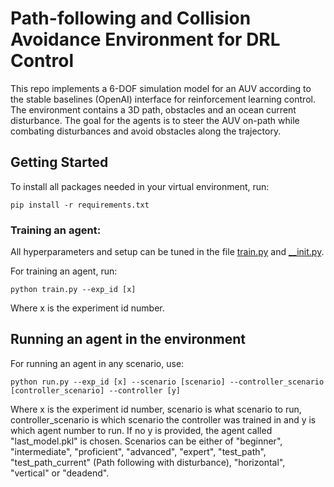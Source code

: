 # Path-following and Collision Avoidance Environment for DRL Control

This repo implements a 6-DOF simulation model for an AUV according to the stable baselines (OpenAI) interface for reinforcement learning control. The environment contains a 3D path, obstacles and an ocean current disturbance. The goal for the agents is to steer the AUV on-path while combating disturbances and avoid obstacles along the trajectory. 

## Getting Started

To install all packages needed in your virtual environment, run:

```
pip install -r requirements.txt
```
 
### Training an agent:

All hyperparameters and setup can be tuned in the file [train.py](https://github.com/simentha/gym-auv/blob/master/train3d.py) and [__init.py](https://github.com/simentha/gym-auv/blob/master/gym_auv/__init.py).

For training an agent, run:

```
python train.py --exp_id [x]
```

Where x is the experiment id number. 


## Running an agent in the environment

For running an agent in any scenario, use:

```
python run.py --exp_id [x] --scenario [scenario] --controller_scenario [controller_scenario] --controller [y]
```

Where x is the experiment id number, scenario is what scenario to run, controller_scenario is which scenario the controller was trained in and y is
which agent number to run. If no y is provided, the agent called "last_model.pkl" is chosen. Scenarios can be either of "beginner", "intermediate",
"proficient", "advanced", "expert", "test_path", "test_path_current" (Path following with disturbance), "horizontal", "vertical" or "deadend". 


